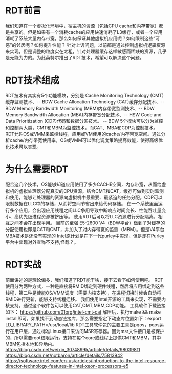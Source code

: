 #	RDT前言
我们知道在一个虚拟化环境中，宿主机的资源（包括CPU cache和内存带宽）都是共享的。但是如果有一个消耗cache的应用快速消耗了L3缓存，或者一个应用消耗了系统大量内存带宽，那么如何保证其他虚拟机应用呢？如何限制这些“可恶”的邻居呢？如何提升性能？
针对上诉问题，以前都是通过控制虚拟机逻辑资源来实现，但是调整的粒度实在太粗，针对处理器缓存这样敏感而稀缺的资源，几乎是无能为力的。为此英特尔推出了RDT技术，希望可以解决这个问题。
#	RDT技术组成
RDT技术有其实有5个功能模块，分别是
Cache Monitoring Technology (CMT)缓存监测技术、-- BDW
Cache Allocation Technology (CAT)缓存分配技术、-- BDW
Memory Bandwidth Monitoring (MBM)内存带宽监测技术、-- BDW
Memory Bandwidth Allocation (MBA)内存带宽分配技术、-- HSW
Code and Data Prioritization (CDP)代码和数据分区技术。 -- BDW
5个模块可以分为监控和控制两大类，CMT和MBM为监控技术，而CAT、MBA和CDP为控制技术。
RDT允许OS或VMM来监控线程，应用或VM使用的cache/内存带宽空间。通过分析cache/内存带宽使用率，OS或VMM可以优化调度策略提高效能，使得高级优化技术可以实现。
#	为什么需要RDT
配合这几个技术，OS能够知道应用使用了多少CACHE空间，内存带宽，从而给虚拟机的虚拟处理器分配真实的CPU资源。结合CMT和CAT，缓存可做到实时监测和使用，能够让处理器的资源向虚拟机中最重要、最紧迫的任务分配。CDP可以限制数据在LLC中的存储，从而将空间节省出来给代码存储。
在一个系统里面运行多个应用，会出现应用线程之间LLC争用导致中断响应时间变长、性能吞吐量变小、高优先级进程资源被挤压等。
 使用RDT后可以将LLC资源进行分配隔离，相互之间不会在出现争用。 
目前的至强 E5-2600 V4（BDW平台）做到了对缓存的分配使用也即是CAT和CMT，并加入了对内存带宽的监测（MBM）。但是V4平台MBA技术是还没有实现的
Intel原计划是在下一代purley中实现，但是却在Purley 平台中出现对外宣称不支持,怪哉？。



#	RDT实战
前面讲述的是理论偏多，我们知道了RDT能干啥，接下去看下如何使用吧。
RDT使用分为两种方式，一种是直接将RMID绑定到硬件线程，然后将应用绑定到这些线程，第二种是使能OS/VMM调度（需要内核支持），在进程切换时候会自动将RMID进行更新，能够支持线程迁移。
我们使用Intel开源的工具来实现，不需要内核支持。通过这个软件包可以使用CAT,CMT,MBM,CDP功能。
工具软件下载链接如下：
https://github.com/01org/intel-cmt-cat
解压后，执行make && make install即可，如果找不到动态链接库，那么需要指定下动态库位置如下：export LD_LIBRARY_PATH=/usr/local/lib
RDT工具软件包的主要工具是pqos，pqos运行在用户层，通过标准Linux接口来访问MSR寄存器。因为msr文件接口是被保护的，所以需要root权限运行。支持在每个core或线程上提供CMT和MBM，其中MBM包括本地和异地内。
https://blog.csdn.net/weixin_30748995/article/details/98039811
https://blog.csdn.net/notbaron/article/details/75813942
https://software.intel.com/en-us/articles/introduction-to-the-intel-resource-director-technology-features-in-intel-xeon-processors-e5 
